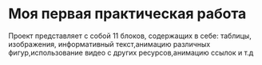 # Моя первая практическая работа
Проект представляет с собой 11 блоков, содержащих в себе: таблицы, изображения, информативный текст,анимацию различных фигур,использование видео с других ресурсов,анимацию ссылок и т.д